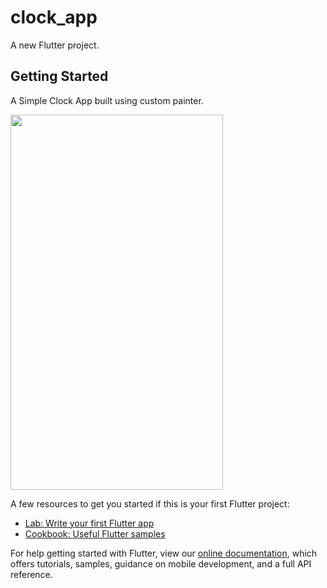 # clock_app

A new Flutter project.

## Getting Started

A Simple Clock App built using custom painter.

<img src="https://i.ibb.co/Wf2CLrP/Screenshot-1599672784.png0" height="600" width="340">

A few resources to get you started if this is your first Flutter project:

- [Lab: Write your first Flutter app](https://flutter.dev/docs/get-started/codelab)
- [Cookbook: Useful Flutter samples](https://flutter.dev/docs/cookbook)

For help getting started with Flutter, view our
[online documentation](https://flutter.dev/docs), which offers tutorials,
samples, guidance on mobile development, and a full API reference.
